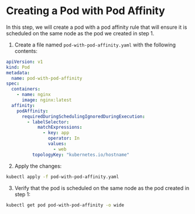 # Creating a Pod with Pod Affinity

In this step, we will create a pod with a pod affinity rule that will ensure it is scheduled on the same node as the pod we created in step 1.

1. Create a file named `pod-with-pod-affinity.yaml` with the following contents:

```yaml
apiVersion: v1
kind: Pod
metadata:
  name: pod-with-pod-affinity
spec:
  containers:
    - name: nginx
      image: nginx:latest
  affinity:
    podAffinity:
      requiredDuringSchedulingIgnoredDuringExecution:
        - labelSelector:
            matchExpressions:
              - key: app
                operator: In
                values:
                  - web
          topologyKey: "kubernetes.io/hostname"
```

2. Apply the changes:

```bash
kubectl apply -f pod-with-pod-affinity.yaml
```

3. Verify that the pod is scheduled on the same node as the pod created in step 1:

```bash
kubectl get pod pod-with-pod-affinity -o wide
```